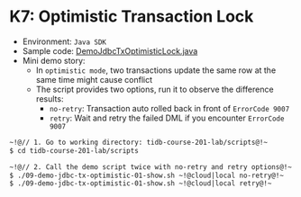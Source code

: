 # K7: Optimistic Transaction Lock
+ Environment: `Java SDK`
+ Sample code:
[DemoJdbcTxOptimisticLock.java](https://github.com/pingcap/tidb-course-201-lab/blob/master/scripts/DemoJdbcTxOptimisticLock.java)
+ Mini demo story:
  + In `optimistic mode`, two transactions update the same row at the same time might cause conflict
  + The script provides two options, run it to observe the difference results: 
    + `no-retry`: Transaction auto rolled back in front of `ErrorCode 9007` 
    + `retry`: Wait and retry the failed DML if you encounter `ErrorCode 9007` 
```8
~!@// 1. Go to working directory: tidb-course-201-lab/scripts@!~
$ cd tidb-course-201-lab/scripts

~!@// 2. Call the demo script twice with no-retry and retry options@!~
$ ./09-demo-jdbc-tx-optimistic-01-show.sh ~!@cloud|local no-retry@!~
$ ./09-demo-jdbc-tx-optimistic-01-show.sh ~!@cloud|local retry@!~

```
